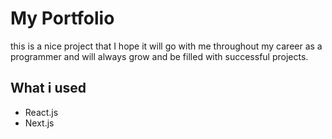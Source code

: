 

# My Portfolio 

this is a nice project that I hope it will go with me throughout my career 
as a programmer and will always grow and be filled with successful projects.

## What i used

- React.js
- Next.js


